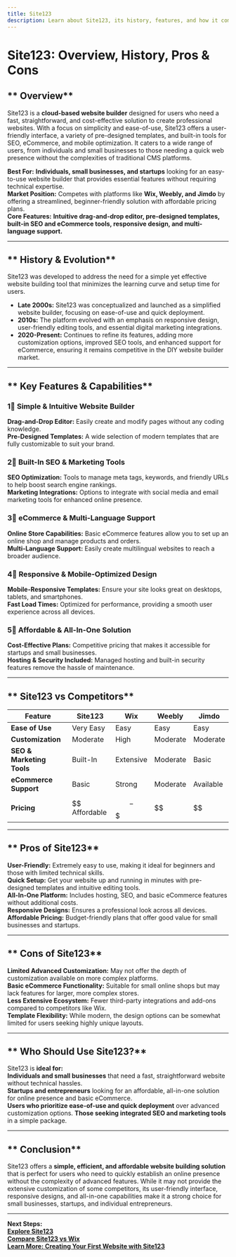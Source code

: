 ```yaml
---
title: Site123
description: Learn about Site123, its history, features, and how it compares to other website builders.
---
```


# **Site123: Overview, History, Pros & Cons**

## ** Overview**  
Site123 is a **cloud-based website builder** designed for users who need a fast, straightforward, and cost-effective solution to create professional websites. With a focus on simplicity and ease-of-use, Site123 offers a user-friendly interface, a variety of pre-designed templates, and built-in tools for SEO, eCommerce, and mobile optimization. It caters to a wide range of users, from individuals and small businesses to those needing a quick web presence without the complexities of traditional CMS platforms.

 **Best For:** **Individuals, small businesses, and startups** looking for an easy-to-use website builder that provides essential features without requiring technical expertise.  
 **Market Position:** Competes with platforms like **Wix, Weebly, and Jimdo** by offering a streamlined, beginner-friendly solution with affordable pricing plans.  
 **Core Features:** **Intuitive drag-and-drop editor, pre-designed templates, built-in SEO and eCommerce tools, responsive design, and multi-language support.**

---

## ** History & Evolution**  
Site123 was developed to address the need for a simple yet effective website building tool that minimizes the learning curve and setup time for users.

- **Late 2000s:** Site123 was conceptualized and launched as a simplified website builder, focusing on ease-of-use and quick deployment.
- **2010s:** The platform evolved with an emphasis on responsive design, user-friendly editing tools, and essential digital marketing integrations.
- **2020-Present:** Continues to refine its features, adding more customization options, improved SEO tools, and enhanced support for eCommerce, ensuring it remains competitive in the DIY website builder market.

---

## ** Key Features & Capabilities**

### **1⃣ Simple & Intuitive Website Builder**
 **Drag-and-Drop Editor:** Easily create and modify pages without any coding knowledge.  
 **Pre-Designed Templates:** A wide selection of modern templates that are fully customizable to suit your brand.

### **2⃣ Built-In SEO & Marketing Tools**
 **SEO Optimization:** Tools to manage meta tags, keywords, and friendly URLs to help boost search engine rankings.  
 **Marketing Integrations:** Options to integrate with social media and email marketing tools for enhanced online presence.

### **3⃣ eCommerce & Multi-Language Support**
 **Online Store Capabilities:** Basic eCommerce features allow you to set up an online shop and manage products and orders.  
 **Multi-Language Support:** Easily create multilingual websites to reach a broader audience.

### **4⃣ Responsive & Mobile-Optimized Design**
 **Mobile-Responsive Templates:** Ensure your site looks great on desktops, tablets, and smartphones.  
 **Fast Load Times:** Optimized for performance, providing a smooth user experience across all devices.

### **5⃣ Affordable & All-In-One Solution**
 **Cost-Effective Plans:** Competitive pricing that makes it accessible for startups and small businesses.  
 **Hosting & Security Included:** Managed hosting and built-in security features remove the hassle of maintenance.

---

## ** Site123 vs Competitors**

| Feature                   | Site123         | Wix             | Weebly           | Jimdo            |
|---------------------------|-----------------|-----------------|------------------|------------------|
| **Ease of Use**           |  Very Easy    |  Easy         |  Easy          |  Easy          |
| **Customization**         |  Moderate     |  High         |  Moderate      |  Moderate      |
| **SEO & Marketing Tools** |  Built-In     |  Extensive    |  Moderate      |  Basic         |
| **eCommerce Support**     |  Basic        |  Strong       |  Moderate      |  Available     |
| **Pricing**               | $$ Affordable   | $$-$$$         | $$               | $$               |

---

## ** Pros of Site123**  
 **User-Friendly:** Extremely easy to use, making it ideal for beginners and those with limited technical skills.  
 **Quick Setup:** Get your website up and running in minutes with pre-designed templates and intuitive editing tools.  
 **All-In-One Platform:** Includes hosting, SEO, and basic eCommerce features without additional costs.  
 **Responsive Designs:** Ensures a professional look across all devices.  
 **Affordable Pricing:** Budget-friendly plans that offer good value for small businesses and startups.

---

## ** Cons of Site123**  
 **Limited Advanced Customization:** May not offer the depth of customization available on more complex platforms.  
 **Basic eCommerce Functionality:** Suitable for small online shops but may lack features for larger, more complex stores.  
 **Less Extensive Ecosystem:** Fewer third-party integrations and add-ons compared to competitors like Wix.  
 **Template Flexibility:** While modern, the design options can be somewhat limited for users seeking highly unique layouts.

---

## ** Who Should Use Site123?**  
Site123 is **ideal for:**  
 **Individuals and small businesses** that need a fast, straightforward website without technical hassles.  
 **Startups and entrepreneurs** looking for an affordable, all-in-one solution for online presence and basic eCommerce.  
 **Users who prioritize ease-of-use and quick deployment** over advanced customization options.
 **Those seeking integrated SEO and marketing tools** in a simple package.

---

## ** Conclusion**  
Site123 offers a **simple, efficient, and affordable website building solution** that is perfect for users who need to quickly establish an online presence without the complexity of advanced features. While it may not provide the extensive customization of some competitors, its user-friendly interface, responsive designs, and all-in-one capabilities make it a strong choice for small businesses, startups, and individual entrepreneurs.

---

 **Next Steps:**  
 **[Explore Site123](https://www.site123.com/)**  
 **[Compare Site123 vs Wix](#)**  
 **[Learn More: Creating Your First Website with Site123](#)**
